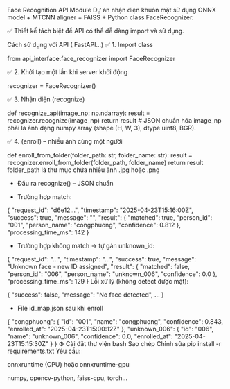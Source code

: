 Face Recognition API Module
Dự án nhận diện khuôn mặt sử dụng ONNX model + MTCNN aligner + FAISS + Python class FaceRecognizer.

✅ Thiết kế tách biệt để API có thể dễ dàng import và sử dụng.



 Cách sử dụng với API ( FastAPI...)
✅ 1. Import class

from api_interface.face_recognizer import FaceRecognizer

✅ 2. Khởi tạo một lần khi server khởi động

recognizer = FaceRecognizer()

✅ 3. Nhận diện (recognize)

def recognize_api(image_np: np.ndarray):
    result = recognizer.recognize(image_np)
    return result  # JSON chuẩn hóa
image_np phải là ảnh dạng numpy array (shape (H, W, 3), dtype uint8, BGR).

✅ 4. (enroll) – nhiều ảnh cùng một người

def enroll_from_folder(folder_path: str, folder_name: str):
    result = recognizer.enroll_from_folder(folder_path, folder_name)
    return result 
folder_path là thư mục chứa nhiều ảnh .jpg hoặc .png

- Đầu ra recognize() – JSON chuẩn
+ Trường hợp match:

{
  "request_id": "d6e12...",
  "timestamp": "2025-04-23T15:16:00Z",
  "success": true,
  "message": "",
  "result": {
    "matched": true,
    "person_id": "001",
    "person_name": "congphuong",
    "confidence": 0.812
  },
  "processing_time_ms": 142
}
+ Trường hợp không match → tự gán unknown_id:

{
  "request_id": "...",
  "timestamp": "...",
  "success": true,
  "message": "Unknown face - new ID assigned",
  "result": {
    "matched": false,
    "person_id": "006",
    "person_name": "unknown_006",
    "confidence": 0.0
  },
  "processing_time_ms": 129
}
 Lỗi xử lý (không detect được mặt):

{
  "success": false,
  "message": "No face detected",
  ...
}
- File id_map.json sau khi enroll

{
  "congphuong": {
    "id": "001",
    "name": "congphuong",
    "confidence": 0.843,
    "enrolled_at": "2025-04-23T15:00:12Z"
  },
  "unknown_006": {
    "id": "006",
    "name": "unknown_006",
    "confidence": 0.0,
    "enrolled_at": "2025-04-23T15:15:30Z"
  }
}
⚙ Cài đặt thư viện
bash
Sao chép
Chỉnh sửa
pip install -r requirements.txt
Yêu cầu:

onnxruntime (CPU) hoặc onnxruntime-gpu

numpy, opencv-python, faiss-cpu, torch...

